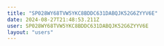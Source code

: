 ```yaml
---
title: "SP028WY68TVW5YKC8BDDC631DABQJK52G6ZYYV6E"
date: 2024-08-27T21:48:53.211Z
user: SP028WY68TVW5YKC8BDDC631DABQJK52G6ZYYV6E
layout: "users"
---
```

    